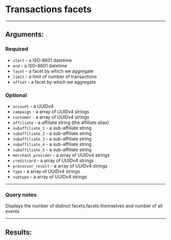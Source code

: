 # Transactions facets

____

## Arguments:

### Required
* `start` - a ISO-8601 datetime
* `end` - a ISO-8601 datetime
* `facet` - a facet by which we aggregate
* `limit` - a limit of number of transactions
* `offset` - a facet by which we aggregate

### Optional
* `account` - a UUIDv4
* `campaign` -  a array of UUIDv4 strings
* `customer` -  a array of UUIDv4 strings
* `affiliate` -  a affiliate string (the affiliate alias)
* `subaffiliate_1` -  a sub-affiliate string
* `subaffiliate_2` -  a sub-affiliate string
* `subaffiliate_3` -  a sub-affiliate string
* `subaffiliate_4` -  a sub-affiliate string
* `subaffiliate_5` -  a sub-affiliate string
* `merchant_provider` -  a array of UUIDv4 strings
* `creditcard` -  a array of UUIDv4 strings
* `processor_result` -  a array of UUIDv4 strings
* `type` -  a array of UUIDv4 strings
* `subtype` -  a array of UUIDv4 strings

---
### Query notes

Displays the number of distinct facets,facets themselves and number of all events

---
## Results:

```
```
